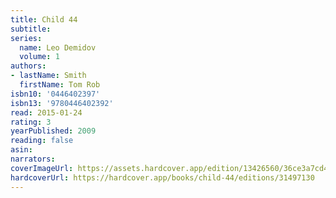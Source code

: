 ```yaml
---
title: Child 44
subtitle:
series:
  name: Leo Demidov
  volume: 1
authors:
- lastName: Smith
  firstName: Tom Rob
isbn10: '0446402397'
isbn13: '9780446402392'
read: 2015-01-24
rating: 3
yearPublished: 2009
reading: false
asin:
narrators:
coverImageUrl: https://assets.hardcover.app/edition/13426560/36ce3a7cd407a2021b709a067debc8a20d5296a1.jpeg
hardcoverUrl: https://hardcover.app/books/child-44/editions/31497130
---
```

